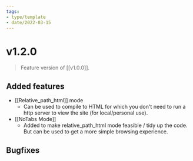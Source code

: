```yaml
---
tags:
- type/template
- date/2022-03-15
---
```


# v1.2.0
> Feature version of [[v1.0.0]].

## Added features
- [[Relative_path_html]] mode
	- Can be used to compile to HTML for which you don't need to run a http server to view the site (for local/personal use).
- [[NoTabs Mode]]
	- Added to make relative_path_html mode feasible / tidy up the code. But can be used to get a more simple browsing experience.

## Bugfixes
